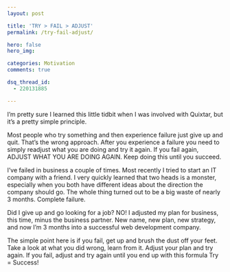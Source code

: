 ```yaml
---
layout: post

title: 'TRY > FAIL > ADJUST'
permalink: /try-fail-adjust/

hero: false
hero_img:

categories: Motivation
comments: true

dsq_thread_id:
  - 220131885

---
```

I’m pretty sure I learned this little tidbit when I was involved with Quixtar, but it’s a pretty simple principle.

Most people who try something and then experience failure just give up and quit. That’s the wrong approach. After you experience a failure you need to simply readjust what you are doing and try it again. If you fail again, ADJUST WHAT YOU ARE DOING AGAIN. Keep doing this until you succeed.

I’ve failed in business a couple of times. Most recently I tried to start an IT company with a friend. I very quickly learned that two heads is a monster, especially when you both have different ideas about the direction the company should go. The whole thing turned out to be a big waste of nearly 3 months. Complete failure.

Did I give up and go looking for a job? NO! I adjusted my plan for business, this time, minus the business partner. New name, new plan, new strategy, and now I’m 3 months into a successful web development company.

The simple point here is if you fail, get up and brush the dust off your feet. Take a look at what you did wrong, learn from it. Adjust your plan and try again. If you fail, adjust and try again until you end up with this formula Try = Success!